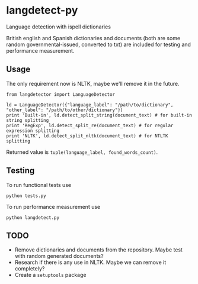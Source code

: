 langdetect-py
=============

Language detection with ispell dictionaries

British english and Spanish dictionaries and documents (both are some random governmental-issued, converted to txt) are
included for testing and performance measurement.

Usage
-----

The only requirement now is NLTK, maybe we'll remove it in the future.

    from langdetector import LanguageDetector

    ld = LanguageDetector({"language_label": "/path/to/dictionary", "other_label": "/path/to/other/dictionary"})
    print 'Built-in', ld.detect_split_string(document_text) # for built-in string splitting
    print 'RegExp', ld.detect_split_re(document_text) # for regular expression splitting
    print 'NLTK', ld.detect_split_nltk(document_text) # for NTLTK splitting

Returned value is `tuple(language_label, found_words_count)`.

Testing
-------

To run functional tests use

    python tests.py

To run performance measurement use

    python langdetect.py

TODO
----

* Remove dictionaries and documents from the repository. Maybe test with random generated documents?
* Research if there is any use in NLTK. Maybe we can remove it completely?
* Create a `setuptools` package
